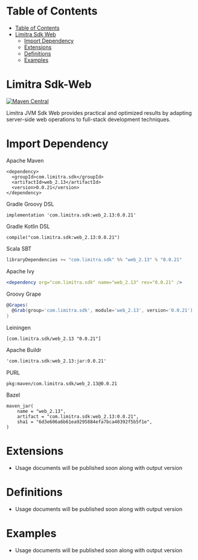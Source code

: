 Table of Contents
=================

- [Table of Contents](#table-of-contents)
- [Limitra Sdk Web](#limitra-sdk-web)
    - [Import Dependency](#import-dependency)
    - [Extensions](#extensions)
    - [Definitions](#definitions)
    - [Examples](#examples)

Limitra Sdk-Web
=======

[![Maven Central](https://img.shields.io/maven-central/v/com.limitra.sdk/web_2.13.svg?label=Maven%20Central)](https://search.maven.org/search?q=g:%22com.limitra.sdk%22%20AND%20a:%22web_2.13%22)

Limitra JVM Sdk Web provides practical and optimized results by adapting server-side web operations to full-stack development techniques. 

Import Dependency
=================

Apache Maven
````Maven
<dependency>
  <groupId>com.limitra.sdk</groupId>
  <artifactId>web_2.13</artifactId>
  <version>0.0.21</version>
</dependency>
````

Gradle Groovy DSL
````Gradle Groovy DSL
implementation 'com.limitra.sdk:web_2.13:0.0.21'
````

Gradle Kotlin DSL
````Gradle Kotlin DSL
compile("com.limitra.sdk:web_2.13:0.0.21")
````

Scala SBT
````Scala SBT
libraryDependencies += "com.limitra.sdk" %% "web_2.13" % "0.0.21"
````

Apache Ivy
````Apache Ivy
<dependency org="com.limitra.sdk" name="web_2.13" rev="0.0.21" />
````

Groovy Grape
````Groovy Grape
@Grapes(
  @Grab(group='com.limitra.sdk', module='web_2.13', version='0.0.21')
)
````

Leiningen
````Leiningen
[com.limitra.sdk/web_2.13 "0.0.21"]
````

Apache Buildr
````Apache Buildr
'com.limitra.sdk:web_2.13:jar:0.0.21'
````

PURL
````PURL
pkg:maven/com.limitra.sdk/web_2.13@0.0.21
````

Bazel
````Bazel
maven_jar(
    name = "web_2.13",
    artifact = "com.limitra.sdk:web_2.13:0.0.21",
    sha1 = "6d3e606a6b61ea9295884efa7bca40392f5b5f1e",
)
````

Extensions
==========

* Usage documents will be published soon along with output version

Definitions
=========

* Usage documents will be published soon along with output version

Examples
========

* Usage documents will be published soon along with output version
